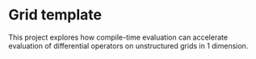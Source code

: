 # Grid template
This project explores how compile-time evaluation can accelerate
evaluation of differential operators on unstructured grids in 1 dimension.

